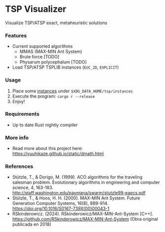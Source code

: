 # TSP Visualizer

Visualize TSP/ATSP exact, metaheuristic solutions

### Features

-   Current supported algorithms
    -   MMAS (MAX-MIN Ant System)
    -   Brute force [TODO]
    -   Physarum polycephalum [TODO]
-   Load TSP/ATSP TSPLIB instances (`EUC_2D`, `EXPLICIT`)

### Usage

1.  Place some [instances](http://comopt.ifi.uni-heidelberg.de/software/TSPLIB95) under `$XDG_DATA_HOME/tsp/instances`
1.  Execute the program: `cargo r --release`
1.  Enjoy!

### Requirements

-   Up to date Rust nightly compiler

### More info

-   Read more about this project here: <https://yuuhikaze.github.io/static/dmath.html>

### References

-   Stützle, T., & Dorigo, M. (1999). ACO algorithms for the traveling salesman problem. Evolutionary algorithms in engineering and computer science, 4, 163-183. <http://staff.washington.edu/paymana/swarm/stutzle99-eaecs.pdf>
-   Stützle, T., & Hoos, H. H. (2000). MAX-MIN Ant System. Future Generation Computer Systems, 16(8), 889-914. <https://doi.org/10.1016/S0167-739X(00)00043-1>
-   RSkinderowicz. (2024). RSkinderowicz/MAX-MIN-Ant-System [C++]. <https://github.com/RSkinderowicz/MAX-MIN-Ant-System> (Obra original publicada en 2018)

